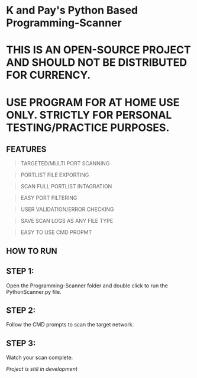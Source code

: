 # K and Pay's Python Based Programming-Scanner #

# THIS IS AN OPEN-SOURCE PROJECT AND SHOULD NOT BE DISTRIBUTED FOR CURRENCY. 
# USE PROGRAM FOR AT HOME USE ONLY. STRICTLY FOR PERSONAL TESTING/PRACTICE PURPOSES.

## FEATURES 
  >TARGETED/MULTI PORT SCANNING

  >PORTLIST FILE EXPORTING

  >SCAN FULL PORTLIST INTAGRATION

  >EASY PORT FILTERING

  >USER VALIDATION/ERROR CHECKING

  >SAVE SCAN LOGS AS ANY FILE TYPE
  
  >EASY TO USE CMD PROPMT
## HOW TO RUN
## STEP 1:
Open the Programming-Scanner folder and double click to run the PythonScanner.py file. 

## STEP 2:
Follow the CMD prompts to scan the target network. 

## STEP 3: 
Watch your scan complete.

*Project is still in development*
